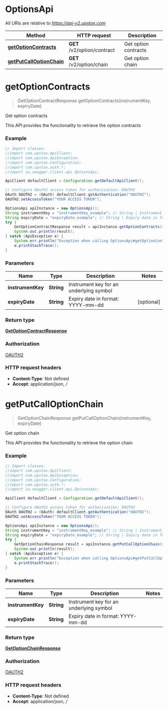 # OptionsApi

All URIs are relative to *https://api-v2.upstox.com*

Method | HTTP request | Description
------------- | ------------- | -------------
[**getOptionContracts**](OptionsApi.md#getOptionContracts) | **GET** /v2/option/contract | Get option contracts
[**getPutCallOptionChain**](OptionsApi.md#getPutCallOptionChain) | **GET** /v2/option/chain | Get option chain

<a name="getOptionContracts"></a>
# **getOptionContracts**
> GetOptionContractResponse getOptionContracts(instrumentKey, expiryDate)

Get option contracts

This API provides the functionality to retrieve the option contracts

### Example
```java
// Import classes:
//import com.upstox.ApiClient;
//import com.upstox.ApiException;
//import com.upstox.Configuration;
//import com.upstox.auth.*;
//import io.swagger.client.api.OptionsApi;

ApiClient defaultClient = Configuration.getDefaultApiClient();

// Configure OAuth2 access token for authorization: OAUTH2
OAuth OAUTH2 = (OAuth) defaultClient.getAuthentication("OAUTH2");
OAUTH2.setAccessToken("YOUR ACCESS TOKEN");

OptionsApi apiInstance = new OptionsApi();
String instrumentKey = "instrumentKey_example"; // String | Instrument key for an underlying symbol
String expiryDate = "expiryDate_example"; // String | Expiry date in format: YYYY-mm-dd
try {
    GetOptionContractResponse result = apiInstance.getOptionContracts(instrumentKey, expiryDate);
    System.out.println(result);
} catch (ApiException e) {
    System.err.println("Exception when calling OptionsApi#getOptionContracts");
    e.printStackTrace();
}
```

### Parameters

Name | Type | Description  | Notes
------------- | ------------- | ------------- | -------------
 **instrumentKey** | **String**| Instrument key for an underlying symbol |
 **expiryDate** | **String**| Expiry date in format: YYYY-mm-dd | [optional]

### Return type

[**GetOptionContractResponse**](GetOptionContractResponse.md)

### Authorization

[OAUTH2](../README.md#OAUTH2)

### HTTP request headers

 - **Content-Type**: Not defined
 - **Accept**: application/json, */*

<a name="getPutCallOptionChain"></a>
# **getPutCallOptionChain**
> GetOptionChainResponse getPutCallOptionChain(instrumentKey, expiryDate)

Get option chain

This API provides the functionality to retrieve the option chain

### Example
```java
// Import classes:
//import com.upstox.ApiClient;
//import com.upstox.ApiException;
//import com.upstox.Configuration;
//import com.upstox.auth.*;
//import io.swagger.client.api.OptionsApi;

ApiClient defaultClient = Configuration.getDefaultApiClient();

// Configure OAuth2 access token for authorization: OAUTH2
OAuth OAUTH2 = (OAuth) defaultClient.getAuthentication("OAUTH2");
OAUTH2.setAccessToken("YOUR ACCESS TOKEN");

OptionsApi apiInstance = new OptionsApi();
String instrumentKey = "instrumentKey_example"; // String | Instrument key for an underlying symbol
String expiryDate = "expiryDate_example"; // String | Expiry date in format: YYYY-mm-dd
try {
    GetOptionChainResponse result = apiInstance.getPutCallOptionChain(instrumentKey, expiryDate);
    System.out.println(result);
} catch (ApiException e) {
    System.err.println("Exception when calling OptionsApi#getPutCallOptionChain");
    e.printStackTrace();
}
```

### Parameters

Name | Type | Description  | Notes
------------- | ------------- | ------------- | -------------
 **instrumentKey** | **String**| Instrument key for an underlying symbol |
 **expiryDate** | **String**| Expiry date in format: YYYY-mm-dd |

### Return type

[**GetOptionChainResponse**](GetOptionChainResponse.md)

### Authorization

[OAUTH2](../README.md#OAUTH2)

### HTTP request headers

 - **Content-Type**: Not defined
 - **Accept**: application/json, */*

